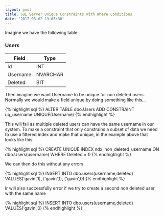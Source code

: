 ```yaml
---
layout: post
title: SQL Server Unique Constraints With Where Conditions
date: '2017-08-02 19:05:38'
---
```


Imagine we have the following table

### Users ###

| Field | Type |
| --- | --- |
| Id | INT |
| Username | NVARCHAR |
| Deleted | BIT | 

Then imagine we want Username to be unique for non deleted users. Normally we would make a field unique by doing something like this...

{% highlight sql %}
ALTER TABLE dbo.Users ADD CONSTRAINT uq_username UNIQUE(Username)
{% endhighlight %}

This will fail as multiple deleted users can have the same username in our system. To make a constraint that only constrains a subset of data we need to use a filtered index and make that unique, in the example above that looks like this

{% highlight sql %}
CREATE UNIQUE INDEX ndx_non_deleted_username ON dbo.Users(username) WHERE Deleted = 0
{% endhighlight %}

We can then do this without any errors

{% highlight sql %}
INSERT INTO dbo.users(username,deleted)
VALUES('gavin',1),
        ('gavin',1),
        ('gavin',0)
        {% endhighlight %}

Ir will also successfully error if we try to create a second non deleted user with the same name

{% highlight sql %}
INSERT INTO dbo.users(username,deleted)
VALUES('gavin',0)
{% endhighlight %}